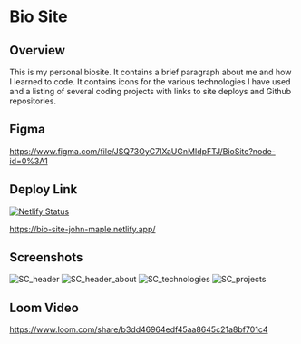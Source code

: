 # Bio Site

## Overview
This is my personal biosite. It contains a brief paragraph about me and how I learned to code. It contains icons for the various technologies I have used and a listing of several coding projects with links to site deploys and Github repositories.

## Figma
https://www.figma.com/file/JSQ73OyC7IXaUGnMIdpFTJ/BioSite?node-id=0%3A1

## Deploy Link
[![Netlify Status](https://api.netlify.com/api/v1/badges/9e639f94-6157-4618-a5ed-dbb4c6d7dc1e/deploy-status)](https://app.netlify.com/sites/bio-site-john-maple/deploys)

https://bio-site-john-maple.netlify.app/

## Screenshots
![SC_header](https://user-images.githubusercontent.com/51683901/120073681-0435e880-c05f-11eb-99b4-e471f11ae0fe.png)
![SC_header_about](https://user-images.githubusercontent.com/51683901/120073798-84f4e480-c05f-11eb-9236-095345e6583a.png)
![SC_technologies](https://user-images.githubusercontent.com/51683901/120073692-11eb6e00-c05f-11eb-9856-ac37fc1981d5.png)
![SC_projects](https://user-images.githubusercontent.com/51683901/120073698-14e65e80-c05f-11eb-9783-3bd0509f5a14.png)

## Loom Video
https://www.loom.com/share/b3dd46964edf45aa8645c21a8bf701c4
